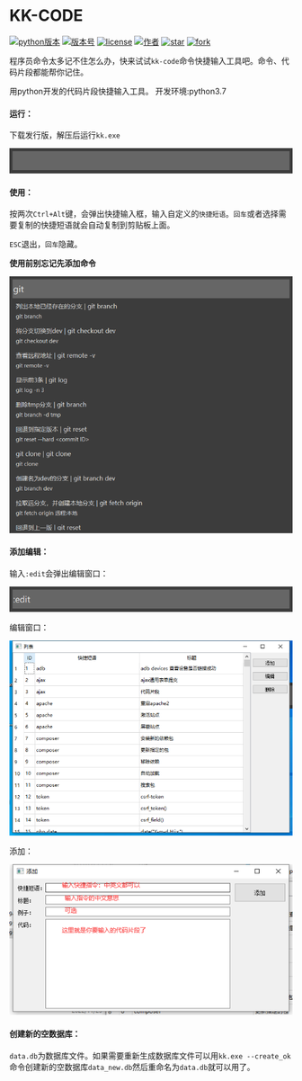 # KK-CODE

[![python版本](https://img.shields.io/badge/python-3.7-brightgreen.svg?style=flat)]()
[![版本号](https://img.shields.io/badge/version-v1.0-brightgreen.svg?style=flat)]()
[![license](https://img.shields.io/badge/license-MulanPSL2.0-brightgreen.svg?style=flat)]()
[![作者](https://img.shields.io/badge/Author-陌北v1-orange.svg?style=flat)]()
[![star](https://gitee.com/zzwhe/kk_code/badge/star.svg?theme=dark)]()
[![fork](https://gitee.com/zzwhe/kk_code/badge/fork.svg?theme=dark)]()

程序员命令太多记不住怎么办，快来试试`kk-code`命令快捷输入工具吧。命令、代码片段都能帮你记住。

用python开发的代码片段快捷输入工具。
开发环境:python3.7


#### 运行：
下载发行版，解压后运行`kk.exe`

![image-20230113094605172](image-20230113094605172.png)



#### 使用：

按两次`Ctrl+Alt`键，会弹出快捷输入框，输入自定义的`快捷短语`。`回车`或者选择需要复制的快捷短语就会自动复制到剪贴板上面。

`ESC`退出，`回车`隐藏。

**使用前别忘记先添加命令**




![image-20230113100333302](image-20230113100333302.png)

#### 添加编辑：
输入`:edit`会弹出编辑窗口：

![image-20230113095313083](image-20230113095313083.png)

编辑窗口：

![image-20230113095425867](image-20230113095425867.png)

添加：

![image-20230113095806716](image-20230113095806716.png)





#### 创建新的空数据库：

`data.db`为数据库文件。如果需要重新生成数据库文件可以用`kk.exe --create_ok`命令创建新的空数据库`data_new.db`然后重命名为`data.db`就可以用了。